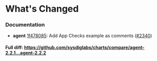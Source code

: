 # What's Changed

### Documentation
- **agent** [1f478085](https://github.com/sysdiglabs/charts/commit/1f47808574f81c12f656a762c23464f458e1e524): Add App Checks example as comments ([#2340](https://github.com/sysdiglabs/charts/issues/2340))
#### Full diff: https://github.com/sysdiglabs/charts/compare/agent-2.2.1...agent-2.2.2
